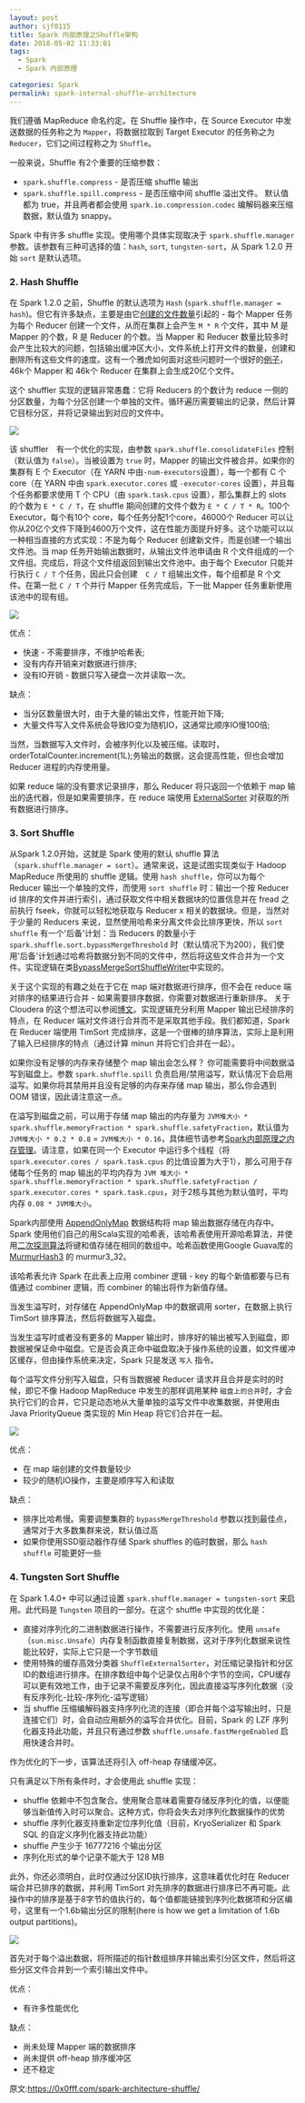```yaml
---
layout: post
author: sjf0115
title: Spark 内部原理之Shuffle架构
date: 2018-05-02 11:33:01
tags:
  - Spark
  - Spark 内部原理

categories: Spark
permalink: spark-internal-shuffle-architecture
---
```


我们遵循 MapReduce 命名约定。在 Shuffle 操作中，在 Source Executor 中发送数据的任务称之为 `Mapper`，将数据拉取到 Target Executor 的任务称之为 `Reducer`，它们之间过程称之为 `Shuffle`。

一般来说，Shuffle 有2个重要的压缩参数：
- `spark.shuffle.compress` - 是否压缩 shuffle 输出
- `spark.shuffle.spill.compress` - 是否压缩中间 shuffle 溢出文件。
默认值都为 true，并且两者都会使用 `spark.io.compression.codec` 编解码器来压缩数据，默认值为 snappy。

Spark 中有许多 shuffle 实现。使用哪个具体实现取决于 `spark.shuffle.manager` 参数。该参数有三种可选择的值：`hash`, `sort`, `tungsten-sort`，从 Spark 1.2.0 开始 `sort` 是默认选项。

### 2. Hash Shuffle

在 Spark 1.2.0 之前，Shuffle 的默认选项为 `Hash` (`spark.shuffle.manager = hash`)。但它有许多缺点，主要是由它[创建的文件数量](https://people.eecs.berkeley.edu/~kubitron/courses/cs262a-F13/projects/reports/project16_report.pdf)引起的 - 每个 Mapper 任务为每个 Reducer 创建一个文件，从而在集群上会产生 `M * R` 个文件，其中 M 是 Mapper 的个数，R 是 Reducer 的个数。当 Mapper 和 Reducer 数量比较多时会产生比较大的问题，包括输出缓冲区大小，文件系统上打开文件的数量，创建和删除所有这些文件的速度。这有一个雅虎如何面对这些问题时一个很好的[例子](http://spark-summit.org/2013/wp-content/uploads/2013/10/Li-AEX-Spark-yahoo.pdf)，46k个 Mapper 和 46k个 Reducer 在集群上会生成20亿个文件。

这个 shuffler 实现的逻辑非常愚蠢：它将 Reducers 的个数计为 reduce 一侧的分区数量，为每个分区创建一个单独的文件。循环遍历需要输出的记录，然后计算它目标分区，并将记录输出到对应的文件中。

![](https://github.com/sjf0115/PubLearnNotes/blob/master/image/Spark/spark-internal-shuffle-architecture-1.png?raw=true)

该 shuffler　有一个优化的实现，由参数 `spark.shuffle.consolidateFiles` 控制（默认值为 `false`）。当被设置为 `true` 时，Mapper 的输出文件被合并。如果你的集群有 E 个 Executor（在 YARN 中由`-num-executors`设置），每一个都有 C 个 core（在 YARN 中由 `spark.executor.cores` 或 `-executor-cores` 设置），并且每个任务都要求使用 T 个 CPU（由 `spark.task.cpus` 设置），那么集群上的 slots 的个数为 `E * C / T`，在 shuffle 期间创建的文件个数为 `E * C / T * R`。100个 Executor，每个有10个 core，每个任务分配1个core，46000个 Reducer 可以让你从20亿个文件下降到4600万个文件，这在性能方面提升好多。这个功能可以以一种相当直接的方式实现：不是为每个 Reducer 创建新文件，而是创建一个输出文件池。当 map 任务开始输出数据时，从输出文件池申请由 R 个文件组成的一个文件组。完成后，将这个文件组返回到输出文件池中。由于每个 Executor 只能并行执行 `C / T` 个任务，因此只会创建　`C / T` 组输出文件，每个组都是 R 个文件。在第一批 `C / T` 个并行 Mapper 任务完成后，下一批 Mapper 任务重新使用该池中的现有组。

![](https://github.com/sjf0115/PubLearnNotes/blob/master/image/Spark/spark-internal-shuffle-architecture-2.png?raw=true)

优点：
- 快速 - 不需要排序，不维护哈希表;
- 没有内存开销来对数据进行排序;
- 没有IO开销 - 数据只写入硬盘一次并读取一次。

缺点：
- 当分区数量很大时，由于大量的输出文件，性能开始下降;
- 大量文件写入文件系统会导致IO变为随机IO，这通常比顺序IO慢100倍;

当然，当数据写入文件时，会被序列化以及被压缩。读取时，orderTotalCounter.increment(1L);务输出的数据，这会提高性能，但也会增加 Reducer 进程的内存使用量。

如果 reduce 端的没有要求记录排序，那么 Reducer 将只返回一个依赖于 map 输出的迭代器，但是如果需要排序，在 reduce 端使用 [ExternalSorter](https://github.com/apache/spark/blob/master/core/src/main/scala/org/apache/spark/util/collection/ExternalSorter.scala) 对获取的所有数据进行排序。

### 3. Sort Shuffle

从Spark 1.2.0开始，这就是 Spark 使用的默认 shuffle 算法（`spark.shuffle.manager = sort`）。通常来说，这是试图实现类似于 Hadoop MapReduce 所使用的 shuffle 逻辑。使用 `hash shuffle`，你可以为每个 Reducer 输出一个单独的文件，而使用 `sort shuffle` 时：输出一个按  Reducer id 排序的文件并进行索引，通过获取文件中相关数据块的位置信息并在 fread 之前执行 fseek，你就可以轻松地获取与 Reducer x 相关的数据块。但是，当然对于少量的 Reducers 来说，显然使用哈希来分离文件会比排序更快，所以 `sort shuffle` 有一个'后备'计划：当 Reducers 的数量小于 `spark.shuffle.sort.bypassMergeThreshold` 时（默认情况下为200），我们使用'后备'计划通过哈希将数据分到不同的文件中，然后将这些文件合并为一个文件。实现逻辑在类[BypassMergeSortShuffleWriter](https://github.com/apache/spark/blob/master/core/src/main/java/org/apache/spark/shuffle/sort/BypassMergeSortShuffleWriter.java)中实现的。

关于这个实现的有趣之处在于它在 map 端对数据进行排序，但不会在 reduce 端对排序的结果进行合并 - 如果需要排序数据，你需要对数据进行重新排序。 关于 Cloudera 的这个想法可以参阅[博文](http://blog.cloudera.com/blog/2015/01/improving-sort-performance-in-apache-spark-its-a-double/)。实现逻辑充分利用 Mapper 输出已经排序的特点，在 Reducer 端对文件进行合并而不是采取其他手段。我们都知道，Spark 在 Reducer 端使用 TimSort 完成排序，这是一个很棒的排序算法，实际上是利用了输入已经排序的特点（通过计算 minun 并将它们合并在一起）。

如果你没有足够的内存来存储整个 map 输出会怎么样？ 你可能需要将中间数据溢写到磁盘上。参数 `spark.shuffle.spill` 负责启用/禁用溢写，默认情况下会启用溢写。如果你将其禁用并且没有足够的内存来存储 map 输出，那么你会遇到 OOM 错误，因此请注意这一点。

在溢写到磁盘之前，可以用于存储 map 输出的内存量为 `JVM堆大小 * spark.shuffle.memoryFraction * spark.shuffle.safetyFraction`，默认值为 `JVM堆大小 * 0.2 * 0.8` = `JVM堆大小 * 0.16`，具体细节请参考[Spark内部原理之内存管理](http://smartsi.club/2018/04/25/spark-internal-memory-management/)。请注意，如果在同一个 Executor 中运行多个线程（将 `spark.executor.cores / spark.task.cpus` 的比值设置为大于1），那么可用于存储每个任务的 map 输出的平均内存为 `JVM 堆大小 * spark.shuffle.memoryFraction * spark.shuffle.safetyFraction / spark.executor.cores * spark.task.cpus`，对于2核与其他为默认值时，平均内存 `0.08 * JVM堆大小`。

Spark内部使用 [AppendOnlyMap](https://github.com/apache/spark/blob/branch-1.5/core/src/main/scala/org/apache/spark/util/collection/AppendOnlyMap.scala) 数据结构将 map 输出数据存储在内存中。Spark 使用他们自己的用Scala实现的哈希表，该哈希表使用开源哈希算法，并使用[二次探测算法](https://en.wikipedia.org/wiki/Quadratic_probing)将键和值存储在相同的数组中。哈希函数使用Google Guava库的 [MurmurHash3](https://en.wikipedia.org/wiki/MurmurHash) 的 murmur3_32。

该哈希表允许 Spark 在此表上应用 combiner 逻辑 - key 的每个新值都要与已有值通过 combiner 逻辑，而 combiner 的输出将作为新值存储。

当发生溢写时，对存储在 AppendOnlyMap 中的数据调用 sorter，在数据上执行 TimSort 排序算法，然后将数据写入磁盘。

当发生溢写时或者没有更多的 Mapper 输出时，排序好的输出被写入到磁盘，即数据被保证命中磁盘。它是否会真正命中磁盘取决于操作系统的设置，如文件缓冲区缓存，但由操作系统来决定，Spark 只是发送 `写入` 指令。

每个溢写文件分别写入磁盘，只有当数据被 Reducer 请求并且合并是实时的时候，即它不像 Hadoop MapReduce 中发生的那样调用某种 `磁盘上的合并`时，才会执行它们的合并，它只是动态地从大量单独的溢写文件中收集数据，并使用由 Java PriorityQueue 类实现的 Min Heap 将它们合并在一起。

![](https://github.com/sjf0115/PubLearnNotes/blob/master/image/Spark/spark-internal-shuffle-architecture-3.png?raw=true)

优点：
- 在 map 端创建的文件数量较少
- 较少的随机IO操作，主要是顺序写入和读取

缺点：
- 排序比哈希慢。需要调整集群的 `bypassMergeThreshold` 参数以找到最佳点，通常对于大多数集群来说，默认值过高
- 如果你使用SSD驱动器作存储 Spark shuffles 的临时数据，那么 `hash shuffle` 可能更好一些

### 4. Tungsten Sort Shuffle

在 Spark 1.4.0+ 中可以通过设置 `spark.shuffle.manager = tungsten-sort` 来启用。此代码是 `Tungsten` 项目的一部分。在这个 shuffle 中实现的优化是：
- 直接对序列化的二进制数据进行操作，不需要进行反序列化。使用 `unsafe` （`sun.misc.Unsafe`）内存复制函数直接复制数据，这对于序列化数据来说性能比较好，实际上它只是一个字节数组
- 使用特殊的缓存高效分类器 `ShuffleExternalSorter`，对压缩记录指针和分区ID的数组进行排序。在排序数组中每个记录仅占用8个字节的空间，CPU缓存可以更有效地工作，由于记录不需要反序列化，因此直接溢写序列化数据（没有反序列化-比较-序列化-溢写逻辑）
- 当 shuffle 压缩编解码器支持序列化流的连接（即合并每个溢写输出时，只是连接它们）时，会自动应用额外的溢写合并优化。目前，Spark 的 LZF 序列化器支持此功能，并且只有通过参数 `shuffle.unsafe.fastMergeEnabled` 启用快速合并时。

作为优化的下一步，该算法还将引入 off-heap 存储缓冲区。

只有满足以下所有条件时，才会使用此 shuffle 实现：
- shuffle 依赖中不包含聚合。使用聚合意味着需要存储反序列化的值，以便能够当新值传入时可以聚合。这种方式，你将会失去对序列化数据操作的优势
- shuffle 序列化器支持重新定位序列化值（目前，KryoSerializer 和 Spark SQL 的自定义序列化器支持此功能）
- shuffle 产生少于 16777216 个输出分区
- 序列化形式的单个记录不能大于 128 MB

此外，你还必须明白，此时仅通过分区ID执行排序，这意味着优化时在 Reducer 端合并已排序的数据，并利用 TimSort 对先排序的数据进行排序已不再可能。此操作中的排序是基于8字节的值执行的，每个值都能链接到序列化数据项和分区编号，这里有一个1.6b输出分区的限制(here is how we get a limitation of 1.6b output partitions)。

![](https://github.com/sjf0115/PubLearnNotes/blob/master/image/Spark/spark-internal-shuffle-architecture-4.png?raw=true)

首先对于每个溢出数据，将所描述的指针数组排序并输出索引分区文件，然后将这些分区文件合并到一个索引输出文件中。

优点：
- 有许多性能优化

缺点：
- 尚未处理 Mapper 端的数据排序
- 尚未提供 off-heap 排序缓冲区
- 还不稳定

原文:https://0x0fff.com/spark-architecture-shuffle/
